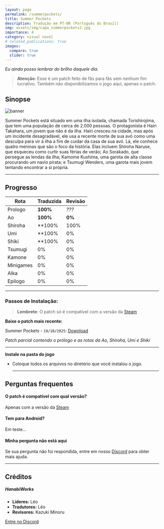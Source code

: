 ```yaml
---
layout: page
permalink: /summerpockets/
title: Summer Pockets
description: Tradução em PT-BR (Português do Brasil)
img: assets/img/capa_summerpockets2.jpg
importance: 4
category: visual novel
# related_publications: true
images:
  compare: true
  slider: true
---
```


*Eu ainda posso lembrar do brilho daquele dia.*


> **Atenção**: Esse é um patch feito de fãs para fãs sem nenhum fim lucrativo. Também não disponibilizamos o jogo aqui, apenas o patch.

## Sinopse

![banner](https://s2.vndb.org/cv/90/42590.jpg)

Summer Pockets está situado em uma ilha isolada, chamada Torishirojima, que tem uma população de cerca de 2.000 pessoas. O protagonista é Hairi Takahara, um jovem que não é da ilha. Hairi cresceu na cidade, mas após um incidente desagradável, ele usa a recente morte de sua avó como uma desculpa para vir à ilha a fim de cuidar da casa de sua avó. Lá, ele conhece quatro meninas que são o foco da história. Elas incluem Shiroha Naruse, que esqueceu como curtir suas férias de verão; Ao Sorakado, que persegue as lendas da ilha; Kamome Kushima, uma garota de alta classe procurando um navio pirata; e Tsumugi Wenders, uma garota mais jovem tentando encontrar a si própria.


---

## Progresso

| Rota         | Traduzida | Revisão |
|--------------|-----------|------------|
| Prologo        | **100%**  | *???*      |
| Ao         | **100%**  | **0%**      |
| Shiroha       |  **100%  | 100%     |
| Umi       |  **100%  | 0%     |
| Shiki       |  **100%  | 0%     |
| Tsumugi        | 0%  | 0%    |
| Kamone      | 0% | 0%    |
| Minigames         | 0% | 0%    |
| Alka         | 0% | 0%    |
| Epilogo         | 0% | 0%    |


---

### Passos de Instalação:

> **Lembrete**: O patch só é compatível com a versão da [Steam](https://store.steampowered.com/app/897220/Summer_Pockets/)

**Baixe o patch mais recente:**

  Summer Pockets - `19/10/2025`: [Download](https://store.steampowered.com/app/3418570/Summer_Pockets_REFLECTION_BLUE/)

  *Patch parcial contendo o prólogo e as rotas da Ao, Shiroha, Umi e Shiki*

   ---

**Instale na pasta do jogo**

- Coloque todos os arquivos no diretório que você instalou o jogo.


   ---
## Perguntas frequentes

#### O patch é compatível com qual versão?
Apenas com a versão da [Steam](https://store.steampowered.com/app/3418570/Summer_Pockets_REFLECTION_BLUE/)

#### Tem para Android?
Em teste...

#### Minha pergunta não está aqui
Se sua pergunta não foi respondida, entre em nosso [Discord](https://discord.com/invite/ATTxJYuTvm) para obter mais ajuda.


---

## Créditos

##### **HanabiWorks**

-  **Líderes:** Léo
-  **Tradutores:** Léo
-  **Revisores:** Kazuki Minoru


[Entre no Discord](https://discord.com/invite/ATTxJYuTvm)

